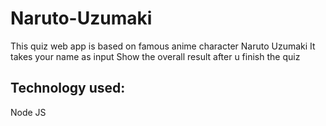 # Naruto-Uzumaki
This quiz web app is based on famous anime character Naruto Uzumaki
It takes your name as input 
Show the overall result after u finish the quiz

## Technology used:
Node JS

